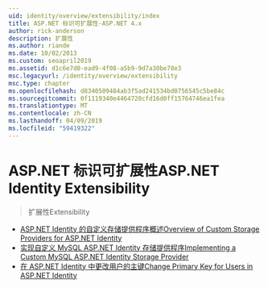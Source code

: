 ```yaml
---
uid: identity/overview/extensibility/index
title: ASP.NET 标识可扩展性-ASP.NET 4.x
author: rick-anderson
description: 扩展性
ms.author: riande
ms.date: 10/02/2013
ms.custom: seoapril2019
ms.assetid: d1c6e7d0-ead9-4f08-a5b9-9d7a30be78e3
msc.legacyurl: /identity/overview/extensibility
msc.type: chapter
ms.openlocfilehash: d8340509484ab3f5ad241534bd0756545c5be84c
ms.sourcegitcommit: 0f1119340e4464720cfd16d0ff15764746ea1fea
ms.translationtype: MT
ms.contentlocale: zh-CN
ms.lasthandoff: 04/09/2019
ms.locfileid: "59419322"
---
```

# <a name="aspnet-identity-extensibility"></a><span data-ttu-id="ce727-103">ASP.NET 标识可扩展性</span><span class="sxs-lookup"><span data-stu-id="ce727-103">ASP.NET Identity Extensibility</span></span>

> <span data-ttu-id="ce727-104">扩展性</span><span class="sxs-lookup"><span data-stu-id="ce727-104">Extensibility</span></span>


- [<span data-ttu-id="ce727-105">ASP.NET Identity 的自定义存储提供程序概述</span><span class="sxs-lookup"><span data-stu-id="ce727-105">Overview of Custom Storage Providers for ASP.NET Identity</span></span>](overview-of-custom-storage-providers-for-aspnet-identity.md)
- [<span data-ttu-id="ce727-106">实现自定义 MySQL ASP.NET Identity 存储提供程序</span><span class="sxs-lookup"><span data-stu-id="ce727-106">Implementing a Custom MySQL ASP.NET Identity Storage Provider</span></span>](implementing-a-custom-mysql-aspnet-identity-storage-provider.md)
- [<span data-ttu-id="ce727-107">在 ASP.NET Identity 中更改用户的主键</span><span class="sxs-lookup"><span data-stu-id="ce727-107">Change Primary Key for Users in ASP.NET Identity</span></span>](change-primary-key-for-users-in-aspnet-identity.md)
